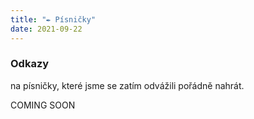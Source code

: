 ```yaml
---
title: "✒️ Písničky"
date: 2021-09-22
---
```


### Odkazy
na písničky, které jsme se zatím odvážili pořádně nahrát.

COMING SOON